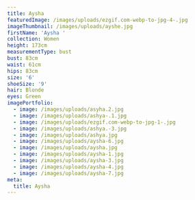```yaml
---
title: Aysha
featuredImage: /images/uploads/ezgif.com-webp-to-jpg-4-.jpg
imageThumbnail: /images/uploads/ayshe.jpg
firstName: 'Aysha '
collection: Women
height: 173cm
measurementType: bust
bust: 83cm
waist: 61cm
hips: 83cm
size: '6'
shoeSize: '9'
hair: Blonde
eyes: Green
imagePortfolio:
  - image: /images/uploads/asyha.2.jpg
  - image: /images/uploads/ashya-.1.jpg
  - image: /images/uploads/ezgif.com-webp-to-jpg-1-.jpg
  - image: /images/uploads/ashya.-3.jpg
  - image: /images/uploads/ashya.jpg
  - image: /images/uploads/aysha-6.jpg
  - image: /images/uploads/aysha.jpg
  - image: /images/uploads/aysha-1.jpg
  - image: /images/uploads/aysha-3.jpg
  - image: /images/uploads/aysha-4.jpg
  - image: /images/uploads/aysha-7.jpg
meta:
  title: Aysha
---
```


